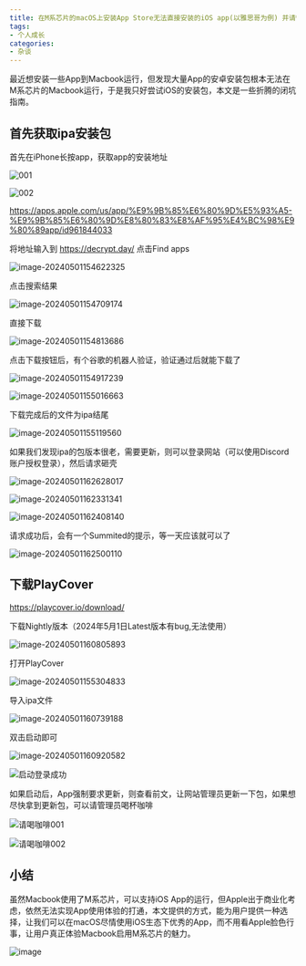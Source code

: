 ```yaml
---
title: 在M系芯片的macOS上安装App Store无法直接安装的iOS app(以雅思哥为例) 并请管理员喝杯咖啡
tags:
- 个人成长
categories:
- 杂谈
---
```




最近想安装一些App到Macbook运行，但发现大量App的安卓安装包根本无法在M系芯片的Macbook运行，于是我只好尝试iOS的安装包，本文是一些折腾的闭坑指南。



## 首先获取ipa安装包



首先在iPhone长按app，获取app的安装地址



![001](https://cdn.fangyuanxiaozhan.com/assets/1714549473558MEMDyb2b.jpeg)

![002](https://cdn.fangyuanxiaozhan.com/assets/1714549473592RxY8RH7z.jpeg)

https://apps.apple.com/us/app/%E9%9B%85%E6%80%9D%E5%93%A5-%E9%9B%85%E6%80%9D%E8%80%83%E8%AF%95%E4%BC%98%E9%80%89app/id961844033



将地址输入到 https://decrypt.day/ 点击Find apps

![image-20240501154622325](https://cdn.fangyuanxiaozhan.com/assets/1714549582863FbDFybH5.png)

点击搜索结果

![image-20240501154709174](https://cdn.fangyuanxiaozhan.com/assets/1714549629820wX0SR8fX.png)

直接下载



![image-20240501154813686](https://cdn.fangyuanxiaozhan.com/assets/1714549694371dMdfbyGe.png)

点击下载按钮后，有个谷歌的机器人验证，验证通过后就能下载了

![image-20240501154917239](https://cdn.fangyuanxiaozhan.com/assets/1714549757683wMExPjAA.png)

![image-20240501155016663](https://cdn.fangyuanxiaozhan.com/assets/1714549817404WwHHwhhC.png)

下载完成后的文件为ipa结尾



![image-20240501155119560](https://cdn.fangyuanxiaozhan.com/assets/17145498803706Nih0ijS.png)



如果我们发现ipa的包版本很老，需要更新，则可以登录网站（可以使用Discord账户授权登录），然后请求砸壳

![image-20240501162628017](https://cdn.fangyuanxiaozhan.com/assets/1714551988625pDStt4hk.png)



![image-20240501162331341](https://cdn.fangyuanxiaozhan.com/assets/1714551812086Zae5xBZy.png)



![image-20240501162408140](https://cdn.fangyuanxiaozhan.com/assets/1714551849250CQwcdGyZ.png)



请求成功后，会有一个Summited的提示，等一天应该就可以了



![image-20240501162500110](https://cdn.fangyuanxiaozhan.com/assets/1714551900660PKx5CPe3.png)



## 下载PlayCover



https://playcover.io/download/

下载Nightly版本（2024年5月1日Latest版本有bug,无法使用）

![image-20240501160805893](https://cdn.fangyuanxiaozhan.com/assets/1714550886692BztNKAcj.png)

打开PlayCover



![image-20240501155304833](https://cdn.fangyuanxiaozhan.com/assets/17145499853165cEZN2PB.png)

导入ipa文件

![image-20240501160739188](https://cdn.fangyuanxiaozhan.com/assets/1714550860054z6WSMyAf.png)

双击启动即可



![image-20240501160920582](https://cdn.fangyuanxiaozhan.com/assets/1714550961015HDiDhwAm.png)

![启动登录成功](https://cdn.fangyuanxiaozhan.com/assets/1714553291524x2JYPbe8.png)

如果启动后，App强制要求更新，则查看前文，让网站管理员更新一下包，如果想尽快拿到更新包，可以请管理员喝杯咖啡

![请喝咖啡001](https://cdn.fangyuanxiaozhan.com/assets/1714552689260rS43isXw.jpeg)

![请喝咖啡002](https://cdn.fangyuanxiaozhan.com/assets/1714552689273xxEintYk.jpeg)

## 小结



虽然Macbook使用了M系芯片，可以支持iOS App的运行，但Apple出于商业化考虑，依然无法实现App使用体验的打通，本文提供的方式，能为用户提供一种选择，让我们可以在macOS尽情使用iOS生态下优秀的App，而不用看Apple脸色行事，让用户真正体验Macbook启用M系芯片的魅力。

![image](https://cdn.fangyuanxiaozhan.com/assets/1714554330322sQPfRJSf.png)
